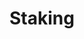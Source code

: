 ---
title: "Staking"
summary: "Secure the Particl network and earn PART in the process"
image: ""
---